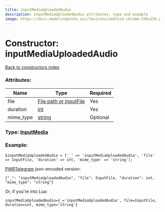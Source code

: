 ```yaml
---
title: inputMediaUploadedAudio
description: inputMediaUploadedAudio attributes, type and example
image: https://docs.madelineproto.xyz/favicons/android-chrome-256x256.png
---
```

# Constructor: inputMediaUploadedAudio  
[Back to constructors index](index.md)



### Attributes:

| Name     |    Type       | Required |
|----------|---------------|----------|
|file|[File path or InputFile](../types/InputFile.md) | Yes|
|duration|[int](../types/int.md) | Yes|
|mime\_type|[string](../types/string.md) | Optional|



### Type: [InputMedia](../types/InputMedia.md)


### Example:

```
$inputMediaUploadedAudio = ['_' => 'inputMediaUploadedAudio', 'file' => InputFile, 'duration' => int, 'mime_type' => 'string'];
```  

[PWRTelegram](https://pwrtelegram.xyz) json-encoded version:

```
{"_": "inputMediaUploadedAudio", "file": InputFile, "duration": int, "mime_type": "string"}
```


Or, if you're into Lua:  


```
inputMediaUploadedAudio={_='inputMediaUploadedAudio', file=InputFile, duration=int, mime_type='string'}

```


